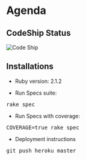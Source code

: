 Agenda
======

CodeShip Status
---------------

![Code Ship](https://codeship.com/projects/3d4b3420-bd7e-0132-6764-62522b742a1f/status?branch=master)

Installations
-------------

* Ruby version: 2.1.2

* Run Specs suite:
<pre>rake spec</pre>

* Run Specs with coverage:
<pre>COVERAGE=true rake spec</pre>

* Deployment instructions
<pre>git push heroku master</pre>



